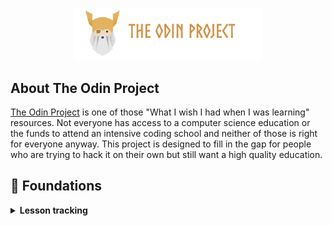 <p align="center">
  <img src="./public/top-header-h.png" alt="The Odin Project" width="300" />
</p>

## About The Odin Project

[The Odin Project](https://www.theodinproject.com) is one of those "What I wish I had when I was learning" resources. Not everyone has access to a computer science education or the funds to attend an intensive coding school and neither of those is right for everyone anyway. This project is designed to fill in the gap for people who are trying to hack it on their own but still want a high quality education.

## 🌱 Foundations

<details>
<summary><strong>Lesson tracking</strong></summary>

<br>

<strong>Introduction</strong>

- [x] How This Course Will Work
- [x] Introduction to Web Development
- [x] Motivation and Mindset
- [x] Asking For Help
- [x] Join the Odin Community

<br>

<strong>Prerequisites</strong>

- [x] Computer Basics
- [x] How Does the Web Work?
- [x] Installation Overview
- [x] Installations
- [x] Text Editors
- [x] Command Line Basics
- [x] Setting up Git

<br>

<strong>Git Basics</strong>

- [x] Introduction to Git
- [x] Git Basics

<br>

<strong>HTML Foundations</strong>

- [x] Introduction to HTML and CSS
- [x] Elements and Tags
- [x] HTML Boilerplate
- [x] Working with Text
- [x] Lists
- [x] Links and Images
- [x] Commit Messages
- [x] 🛠️ Project: Recipes

<strong>CSS Foundations</strong>

- [x] Intro to CSS
- [x] The Cascade
- [x] Inspecting HTML and CSS
- [x] The Box Model
- [x] Block and Inline

<strong>Flexbox</strong>

- [x] Introduction to Flexbox
- [x] Growing and Shrinking
- [x] Axes
- [ ] Alignment (WIP : Exercise 01 to 03 completed)

</details>
